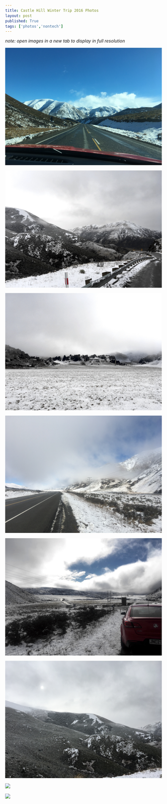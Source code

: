 ```yaml
---
title: Castle Hill Winter Trip 2016 Photos
layout: post
published: True
tags: ['photos','nontech']
---
```


_note: open images in a new tab to display in full resolution_

![](https://github.com/sammcj/smcleod_files/blob/master/images/castle_hill_2016/blue.jpg?raw=true)

![](https://github.com/sammcj/smcleod_files/blob/master/images/castle_hill_2016/overandout.jpg?raw=true)

![](https://github.com/sammcj/smcleod_files/blob/master/images/castle_hill_2016/thisimagerocks.jpg?raw=true)

![](https://github.com/sammcj/smcleod_files/blob/master/images/castle_hill_2016/foggy.jpg?raw=true)

![](https://github.com/sammcj/smcleod_files/blob/master/images/castle_hill_2016/skifield.jpg?raw=true)

![](https://github.com/sammcj/smcleod_files/blob/master/images/castle_hill_2016/depth.jpg?raw=true)

![](https://github.com/sammcj/smcleod_files/blob/master/images/castle_hill_2016/getyawideon.jpg?raw=true)

![](https://github.com/sammcj/smcleod_files/blob/master/images/castle_hill_2016/getyawideonagain.jpg?raw=true)

